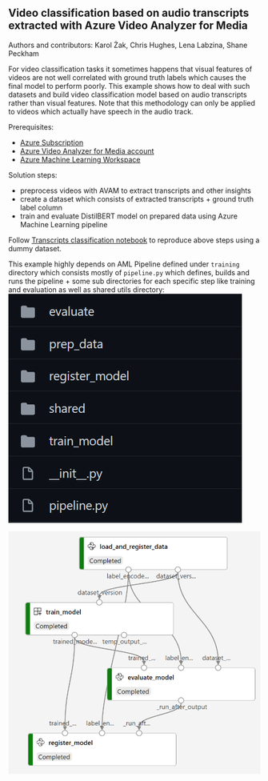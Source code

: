 ## Video classification based on audio transcripts extracted with Azure Video Analyzer for Media

Authors and contributors: Karol Żak, Chris Hughes, Lena Labzina, Shane Peckham

For video classification tasks it sometimes happens that visual features of videos are not well correlated with ground truth labels which causes the final model to perform poorly. This example shows how to deal with such datasets and build video classification model based on audio transcripts rather than visual features. Note that this methodology can only be applied to videos which actually have speech in the audio track.

Prerequisites:  
- [Azure Subscription](https://azure.microsoft.com/en-us/free)
- [Azure Video Analyzer for Media account](https://docs.microsoft.com/en-us/azure/azure-video-analyzer/video-analyzer-for-media-docs/connect-to-azure#create-a-new-account-on-azure)
- [Azure Machine Learning Workspace](https://docs.microsoft.com/en-us/azure/machine-learning/quickstart-create-resources#create-the-workspace)
  
Solution steps:  
- preprocess videos with AVAM to extract transcripts and other insights
- create a dataset which consists of extracted transcripts + ground truth label column
- train and evaluate DistilBERT model on prepared data using Azure Machine Learning pipeline

Follow [Transcripts classification notebook](notebooks/Transcripts%20classification.ipynb) to reproduce above steps using a dummy dataset.

This example highly depends on AML Pipeline defined under `training` directory which consists mostly of `pipeline.py` which defines, builds and runs the pipeline + some sub directories for each specific step like training and evaluation as well as shared utils directory:
![](docs/aml_files.png)

![](docs/aml_pipeline_graph.png)

